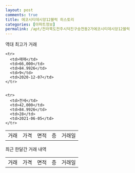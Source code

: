 ```yaml
---
layout: post
comments: true
title: 에코시티데시앙12블럭 히스토리
categories: [아파트정보]
permalink: /apt/전라북도전주시덕진구송천동2가에코시티데시앙12블럭
---
```


역대 최고가 거래
<table class="sortable">
    <tr>
      <td>거래</td>
      <td>가격</td>
      <td>면적</td>
      <td>층</td>
      <td>거래일</td>
    </tr>
    
    <tr>
      <td>매매</td>
      <td>66,000</td>
      <td>84.9926</td>
      <td>9</td>
      <td>2020-12-07</td>
    </tr>
        
    
    <tr>
      <td>전세</td>
      <td>42,000</td>
      <td>84.9926</td>
      <td>28</td>
      <td>2021-06-05</td>
    </tr>
        
    
</table>

최근 한달간 거래 내역

<font size='small'>
<table class="sortable">
    <tr>
      <td>거래</td>
      <td>가격</td>
      <td>면적</td>
      <td>층</td>
      <td>거래일</td>
    </tr>

</table>
</font>

